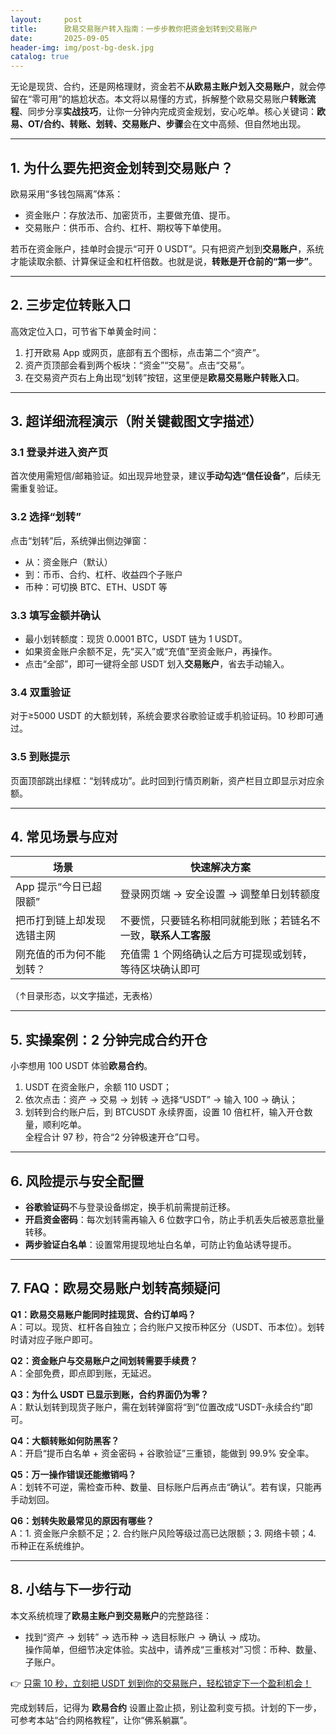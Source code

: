 ```yaml
---
layout:     post
title:      欧易交易账户转入指南：一步步教你把资金划转到交易账户
date:       2025-09-05
header-img: img/post-bg-desk.jpg
catalog: true
---
```


无论是现货、合约，还是网格理财，资金若不**从欧易主账户划入交易账户**，就会停留在“零可用”的尴尬状态。本文将以易懂的方式，拆解整个欧易交易账户**转账流程**、同步分享**实战技巧**，让你一分钟内完成资金规划，安心吃单。核心关键词：**欧易、OT/合约、转账、划转、交易账户、步骤**会在文中高频、但自然地出现。

---

## 1. 为什么要先把资金划转到交易账户？

欧易采用“多钱包隔离”体系：  
- 资金账户：存放法币、加密货币，主要做充值、提币。  
- 交易账户：供币币、合约、杠杆、期权等下单使用。

若币在资金账户，挂单时会提示“可开 0 USDT”。只有把资产划到**交易账户**，系统才能读取余额、计算保证金和杠杆倍数。也就是说，**转账是开仓前的“第一步”**。

---

## 2. 三步定位转账入口

高效定位入口，可节省下单黄金时间：

1. 打开欧易 App 或网页，底部有五个图标，点击第二个“资产”。  
2. 资产页顶部会看到两个板块：“资金”“交易”。点击“交易”。  
3. 在交易资产页右上角出现“划转”按钮，这里便是**欧易交易账户转账入口**。

---

## 3. 超详细流程演示（附关键截图文字描述）

### 3.1 登录并进入资产页  
首次使用需短信/邮箱验证。如出现异地登录，建议**手动勾选“信任设备”**，后续无需重复验证。

### 3.2 选择“划转”  
点击“划转”后，系统弹出侧边弹窗：  
- 从：资金账户（默认）  
- 到：币币、合约、杠杆、收益四个子账户  
- 币种：可切换 BTC、ETH、USDT 等

### 3.3 填写金额并确认  
- 最小划转额度：现货 0.0001 BTC，USDT 链为 1 USDT。  
- 如果资金账户余额不足，先“买入”或“充值”至资金账户，再操作。  
- 点击“全部”，即可一键将全部 USDT 划入**交易账户**，省去手动输入。

### 3.4 双重验证  
对于≥5000 USDT 的大额划转，系统会要求谷歌验证或手机验证码。10 秒即可通过。

### 3.5 到账提示  
页面顶部跳出绿框：“划转成功”。此时回到行情页刷新，资产栏目立即显示对应余额。

---

## 4. 常见场景与应对

| 场景 | 快速解决方案 |
|---|---|
| App 提示“今日已超限额” | 登录网页端 → 安全设置 → 调整单日划转额度 |
| 把币打到链上却发现选错主网 | 不要慌，只要链名称相同就能到账；若链名不一致，**联系人工客服** |
| 刚充值的币为何不能划转？ | 充值需 1 个网络确认之后方可提现或划转，等待区块确认即可 |

（↑目录形态，以文字描述，无表格）

---

## 5. 实操案例：2 分钟完成合约开仓

小李想用 100 USDT 体验**欧易合约**。  
1. USDT 在资金账户，余额 110 USDT；  
2. 依次点击：资产 → 交易 → 划转 → 选择“USDT” → 输入 100 → 确认；  
3. 划转到合约账户后，到 BTCUSDT 永续界面，设置 10 倍杠杆，输入开仓数量，顺利吃单。  
全程合计 97 秒，符合“2 分钟极速开仓”口号。

---

## 6. 风险提示与安全配置

- **谷歌验证码**不与登录设备绑定，换手机前需提前迁移。  
- **开启资金密码**：每次划转需再输入 6 位数字口令，防止手机丢失后被恶意批量转移。  
- **两步验证白名单**：设置常用提现地址白名单，可防止钓鱼站诱导提币。

---

## 7. FAQ：欧易交易账户划转高频疑问

**Q1：欧易交易账户能同时挂现货、合约订单吗？**  
A：可以。现货、杠杆各自独立；合约账户又按币种区分（USDT、币本位）。划转时请对应子账户即可。

**Q2：资金账户与交易账户之间划转需要手续费？**  
A：全部免费，即点即到账，无延迟。

**Q3：为什么 USDT 已显示到账，合约界面仍为零？**  
A：默认划转到现货子账户，需在划转弹窗将“到”位置改成“USDT-永续合约”即可。

**Q4：大额转账如何防黑客？**  
A：开启“提币白名单 + 资金密码 + 谷歌验证”三重锁，能做到 99.9% 安全率。

**Q5：万一操作错误还能撤销吗？**  
A：划转不可逆，需检查币种、数量、目标账户后再点击“确认”。若有误，只能再手动划回。

**Q6：划转失败最常见的原因有哪些？**  
A：1. 资金账户余额不足；2. 合约账户风险等级过高已达限额；3. 网络卡顿；4. 币种正在系统维护。

---

## 8. 小结与下一步行动

本文系统梳理了**欧易主账户到交易账户**的完整路径：  
- 找到“资产 → 划转” → 选币种 → 选目标账户 → 确认 → 成功。  
操作简单，但细节决定体验。实战中，请养成“三重核对”习惯：币种、数量、子账户。

👉 [只需 10 秒，立刻把 USDT 划到你的交易账户，轻松锁定下一个盈利机会！](https://okxdog.com/)

完成划转后，记得为 **欧易合约** 设置止盈止损，别让盈利变亏损。计划的下一步，可参考本站“合约网格教程”，让你“佛系躺赢”。